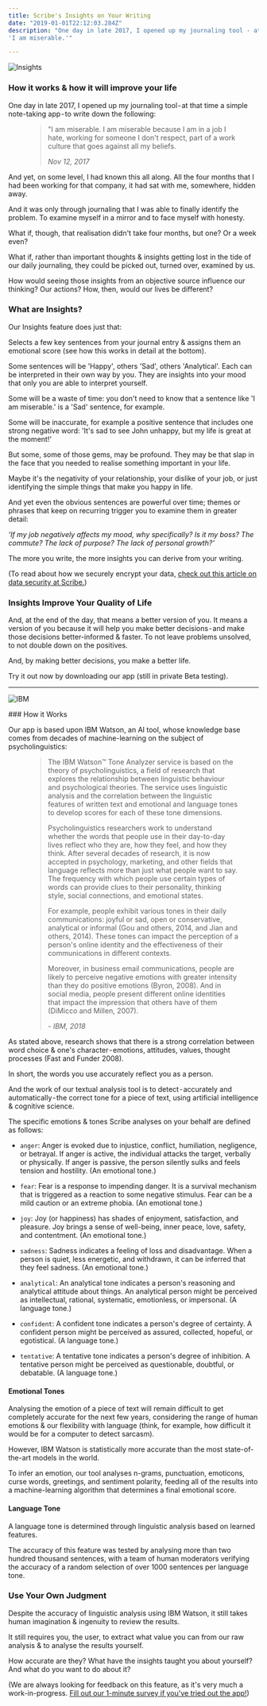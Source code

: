 ```yaml
---
title: Scribe's Insights on Your Writing
date: "2019-01-01T22:12:03.284Z"
description: "One day in late 2017, I opened up my journaling tool - at that time a simple note-taking app - to write down the following:
'I am miserable.'"

---
```


![Insights](./insights-emotions.jpeg)

### How it works & how it will improve your life

One day in late 2017, I opened up my journaling tool - at that time a simple note-taking app - to write down the following:


<figure>
	<blockquote>
		<p>"I am miserable. I am miserable because I am in a job I hate, working for someone I don't respect, part of a work culture that goes against all my beliefs.</p>
		<footer>
			<cite>Nov 12, 2017</cite>
		</footer>
	</blockquote>
</figure>

And yet, on some level, I had known this all along. All the four months that I had been working for that company, it had sat with me, somewhere, hidden away.

And it was only through journaling that I was able to finally identify the problem. To examine myself in a mirror and to face myself with honesty.

What if, though, that realisation didn't take four months, but one? Or a week even?

What if, rather than important thoughts & insights getting lost in the tide of our daily journaling, they could be picked out, turned over, examined by us.

How would seeing those insights from an objective source influence our thinking? Our actions? How, then, would our lives be different?

### What are Insights?

Our Insights feature does just that:

Selects a few key sentences from your journal entry & assigns them an emotional score (see how this works in detail at the bottom).

Some sentences will be 'Happy', others 'Sad', others 'Analytical'. Each can be interpreted in their own way by you. They are insights into your mood that only you are able to interpret yourself.

Some will be a waste of time: you don't need to know that a sentence like 'I am miserable.' is a 'Sad' sentence, for example.

Some will be inaccurate, for example a positive sentence that includes one strong negative word: 'It's sad to see John unhappy, but my life is great at the moment!'

But some, some of those gems, may be profound. They may be that slap in the face that you needed to realise something important in your life.

Maybe it's the negativity of your relationship, your dislike of your job, or just identifying the simple things that make you happy in life.

And yet even the obvious sentences are powerful over time; themes or phrases that keep on recurring trigger you to examine them in greater detail:

*'If my job negatively affects my mood, why specifically? Is it my boss? The commute? The lack of purpose? The lack of personal growth?'*

The more you write, the more insights you can derive from your writing.

(To read about how we securely encrypt your data, [check out this article on data security at Scribe.](https://help.scribeapp.co/data-privacy/))


### Insights Improve Your Quality of Life

And, at the end of the day, that means a better version of you. It means a version of you because it will help you make better decisions - and make those decisions better-informed & faster. To not leave problems unsolved, to not double down on the positives.

And, by making better decisions, you make a better life.

Try it out now by downloading our app (still in private Beta testing).


---

![IBM](./insights-ibm.png)

### How it Works

Our app is based upon IBM Watson, an AI tool, whose knowledge base comes from decades of machine-learning on the subject of psycholinguistics:


<figure>
	<blockquote>
		<p>The IBM Watson™ Tone Analyzer service is based on the theory of psycholinguistics, a field of research that explores the relationship between linguistic behaviour and psychological theories. The service uses linguistic analysis and the correlation between the linguistic features of written text and emotional and language tones to develop scores for each of these tone dimensions.</p>
    <p>Psycholinguistics researchers work to understand whether the words that people use in their day-to-day lives reflect who they are, how they feel, and how they think. After several decades of research, it is now accepted in psychology, marketing, and other fields that language reflects more than just what people want to say. The frequency with which people use certain types of words can provide clues to their personality, thinking style, social connections, and emotional states.</p>
    <p>For example, people exhibit various tones in their daily communications: joyful or sad, open or conservative, analytical or informal (Gou and others, 2014, and Jian and others, 2014). These tones can impact the perception of a person's online identity and the effectiveness of their communications in different contexts.</p>
    <p>Moreover, in business email communications, people are likely to perceive negative emotions with greater intensity than they do positive emotions (Byron, 2008). And in social media, people present different online identities that impact the impression that others have of them (DiMicco and Millen, 2007).</p>
		<footer>
			<cite>- IBM, 2018</cite>
		</footer>
	</blockquote>
</figure>


As stated above, research shows that there is a strong correlation between word choice & one's character - emotions, attitudes, values, thought processes (Fast and Funder 2008).

In short, the words you use accurately reflect you as a person.

And the work of our textual analysis tool is to detect - accurately and automatically - the correct tone for a piece of text, using artificial intelligence & cognitive science.

The specific emotions & tones Scribe analyses on your behalf are defined as follows:

+ `anger`: Anger is evoked due to injustice, conflict, humiliation, negligence, or betrayal. If anger is active, the individual attacks the target, verbally or physically. If anger is passive, the person silently sulks and feels tension and hostility. (An emotional tone.)

+ `fear`: Fear is a response to impending danger. It is a survival mechanism that is triggered as a reaction to some negative stimulus. Fear can be a mild caution or an extreme phobia. (An emotional tone.)

+ `joy`: Joy (or happiness) has shades of enjoyment, satisfaction, and pleasure. Joy brings a sense of well-being, inner peace, love, safety, and contentment. (An emotional tone.)

+ `sadness`: Sadness indicates a feeling of loss and disadvantage. When a person is quiet, less energetic, and withdrawn, it can be inferred that they feel sadness. (An emotional tone.)

+ `analytical`: An analytical tone indicates a person's reasoning and analytical attitude about things. An analytical person might be perceived as intellectual, rational, systematic, emotionless, or impersonal. (A language tone.)

+ `confident`: A confident tone indicates a person's degree of certainty. A confident person might be perceived as assured, collected, hopeful, or egotistical. (A language tone.)

+ `tentative`: A tentative tone indicates a person's degree of inhibition. A tentative person might be perceived as questionable, doubtful, or debatable. (A language tone.)


#### Emotional Tones

Analysing the emotion of a piece of text will remain difficult to get completely accurate for the next few years, considering the range of human emotions & our flexibility with language (think, for example, how difficult it would be for a computer to detect sarcasm).

However, IBM Watson is statistically more accurate than the most state-of-the-art models in the world.

To infer an emotion, our tool analyses n-grams, punctuation, emoticons, curse words, greetings, and sentiment polarity, feeding all of the results into a machine-learning algorithm that determines a final emotional score.

#### Language Tone

A language tone is determined through linguistic analysis based on learned features.

The accuracy of this feature was tested by analysing more than two hundred thousand sentences, with a team of human moderators verifying the accuracy of a random selection of over 1000 sentences per language tone.


### Use Your Own Judgment

Despite the accuracy of linguistic analysis using IBM Watson, it still takes human imagination & ingenuity to review the results.

It still requires you, the user, to extract what value you can from our raw analysis & to analyse the results yourself.

How accurate are they? What have the insights taught you about yourself? And what do you want to do about it?

(We are always looking for feedback on this feature, as it's very much a work-in-progress. [Fill out our 1-minute survey if you've tried out the app!](https://henrylatham.typeform.com/to/XGWXHt))
